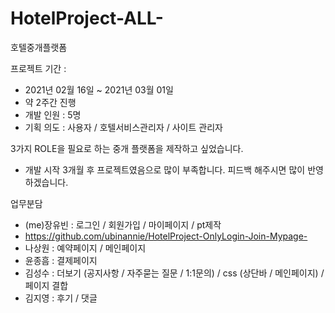 # HotelProject-ALL-
호텔중개플랫폼

프로젝트 기간 :
- 2021년 02월 16일 ~ 2021년 03월 01일
- 약 2주간 진행
- 개발 인원 : 5명
- 기획 의도 : 사용자 / 호텔서비스관리자 / 사이트 관리자

3가지 ROLE을 필요로 하는 중개 플랫폼을 제작하고 싶었습니다.

- 개발 시작 3개월 후 프로젝트였음으로 많이 부족합니다. 피드백 해주시면 많이 반영하겠습니다.

업무분담
- (me)장유빈 : 로그인 / 회원가입 / 마이페이지 / pt제작
- https://github.com/ubinannie/HotelProject-OnlyLogin-Join-Mypage-
- 나상원 : 예약페이지 / 메인페이지
- 윤종흠 : 결제페이지
- 김성수 : 더보기 (공지사항 / 자주묻는 질문 / 1:1문의) / css (상단바 / 메인페이지) / 페이지 결합
- 김지영 : 후기 / 댓글
